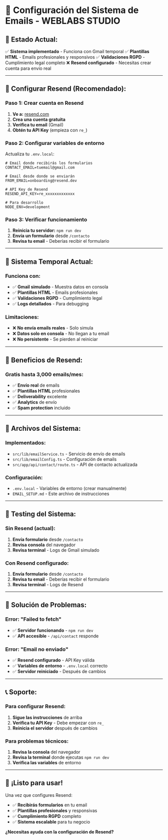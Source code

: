 # 📧 Configuración del Sistema de Emails - WEBLABS STUDIO

## 🎯 **Estado Actual:**
✅ **Sistema implementado** - Funciona con Gmail temporal
✅ **Plantillas HTML** - Emails profesionales y responsivos
✅ **Validaciones RGPD** - Cumplimiento legal completo
❌ **Resend configurado** - Necesitas crear cuenta para envío real

---

## 🚀 **Configurar Resend (Recomendado):**

### **Paso 1: Crear cuenta en Resend**
1. **Ve a:** [resend.com](https://resend.com)
2. **Crea una cuenta gratuita**
3. **Verifica tu email** (Gmail)
4. **Obtén tu API Key** (empieza con `re_`)

### **Paso 2: Configurar variables de entorno**
Actualiza tu `.env.local`:
```env
# Email donde recibirás los formularios
CONTACT_EMAIL=tuemail@gmail.com

# Email desde donde se enviarán
FROM_EMAIL=onboarding@resend.dev

# API Key de Resend
RESEND_API_KEY=re_xxxxxxxxxxxxx

# Para desarrollo
NODE_ENV=development
```

### **Paso 3: Verificar funcionamiento**
1. **Reinicia tu servidor:** `npm run dev`
2. **Envía un formulario** desde `/contacto`
3. **Revisa tu email** - Deberías recibir el formulario

---

## 📧 **Sistema Temporal Actual:**

### **Funciona con:**
- ✅ **Gmail simulado** - Muestra datos en consola
- ✅ **Plantillas HTML** - Emails profesionales
- ✅ **Validaciones RGPD** - Cumplimiento legal
- ✅ **Logs detallados** - Para debugging

### **Limitaciones:**
- ❌ **No envía emails reales** - Solo simula
- ❌ **Datos solo en consola** - No llegan a tu email
- ❌ **No persistente** - Se pierden al reiniciar

---

## 🎯 **Beneficios de Resend:**

### **Gratis hasta 3,000 emails/mes:**
- ✅ **Envío real** de emails
- ✅ **Plantillas HTML** profesionales
- ✅ **Deliverability** excelente
- ✅ **Analytics** de envío
- ✅ **Spam protection** incluido

---

## 🔧 **Archivos del Sistema:**

### **Implementados:**
- `src/lib/emailService.ts` - Servicio de envío de emails
- `src/lib/emailConfig.ts` - Configuración de emails
- `src/app/api/contact/route.ts` - API de contacto actualizada

### **Configuración:**
- `.env.local` - Variables de entorno (crear manualmente)
- `EMAIL_SETUP.md` - Este archivo de instrucciones

---

## 🧪 **Testing del Sistema:**

### **Sin Resend (actual):**
1. **Envía formulario** desde `/contacto`
2. **Revisa consola** del navegador
3. **Revisa terminal** - Logs de Gmail simulado

### **Con Resend configurado:**
1. **Envía formulario** desde `/contacto`
2. **Revisa tu email** - Deberías recibir el formulario
3. **Revisa terminal** - Logs de Resend

---

## 🚨 **Solución de Problemas:**

### **Error: "Failed to fetch"**
- ✅ **Servidor funcionando** - `npm run dev`
- ✅ **API accesible** - `/api/contact` responde

### **Error: "Email no enviado"**
- ✅ **Resend configurado** - API Key válida
- ✅ **Variables de entorno** - `.env.local` correcto
- ✅ **Servidor reiniciado** - Después de cambios

---

## 📞 **Soporte:**

### **Para configurar Resend:**
1. **Sigue las instrucciones** de arriba
2. **Verifica tu API Key** - Debe empezar con `re_`
3. **Reinicia el servidor** después de cambios

### **Para problemas técnicos:**
1. **Revisa la consola** del navegador
2. **Revisa la terminal** donde ejecutas `npm run dev`
3. **Verifica las variables** de entorno

---

## 🎉 **¡Listo para usar!**

Una vez que configures Resend:
- ✅ **Recibirás formularios** en tu email
- ✅ **Plantillas profesionales** y responsivas
- ✅ **Cumplimiento RGPD** completo
- ✅ **Sistema escalable** para tu negocio

**¿Necesitas ayuda con la configuración de Resend?**
